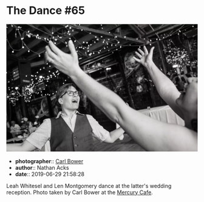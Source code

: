 # The Dance \#65

![Leah Whitesel and Len Montgomery dance](assets/2019-06-29-set-4-the-dance-65.webp)

* **photographer**:: [Carl Bower](https://carlbowerphotos.com)
* **author**:: Nathan Acks
* **date**:: 2019-06-29 21:58:28

Leah Whitesel and Len Montgomery dance at the latter's wedding reception. Photo taken by Carl Bower at the [Mercury Cafe](http://mercurycafe.com).
